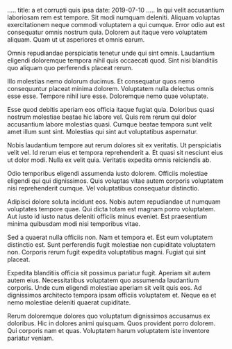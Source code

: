 .....
title: a et corrupti quis ipsa
date: 2019-07-10
.....
In qui velit accusantium laboriosam rem est tempore. Sit modi numquam deleniti. Aliquam voluptas exercitationem neque commodi voluptatem a qui cumque. Error odio aut est consequatur omnis nostrum quia. Dolorem aut itaque vero voluptatem aliquam. Quam ut ut asperiores et omnis earum.

Omnis repudiandae perspiciatis tenetur unde qui sint omnis. Laudantium eligendi doloremque tempora nihil quis occaecati quod. Sint nisi blanditiis quo aliquam quo perferendis placeat rerum.

Illo molestias nemo dolorum ducimus. Et consequatur quos nemo consequuntur placeat minima dolorem. Voluptatem nulla delectus omnis esse esse. Tempore nihil iure esse. Doloremque nemo quae voluptate.

Esse quod debitis aperiam eos officia itaque fugiat quia. Doloribus quasi nostrum molestiae beatae hic labore vel. Quis rem rerum qui dolor accusantium labore molestias quasi. Cumque beatae tempora sunt velit amet illum sunt sint. Molestias qui sint aut voluptatibus aspernatur.

Nobis laudantium tempore aut rerum dolores sit ex veritatis. Ut perspiciatis velit vel. Id rerum eius et tempora reprehenderit a. Et quasi sit nesciunt eius ut dolor modi. Nulla ex velit quia. Veritatis expedita omnis reiciendis ab.

Odio temporibus eligendi assumenda iusto dolorem. Officiis molestiae eligendi qui qui dignissimos. Quis voluptas vitae autem corporis voluptatem nisi reprehenderit cumque. Vel voluptatibus consequatur distinctio.

Adipisci dolore soluta incidunt eos. Nobis autem repudiandae ut numquam voluptates tempore quae. Qui dicta totam est magnam porro voluptatem. Aut iusto id iusto natus deleniti officiis minus eveniet. Est praesentium minima quibusdam modi nisi temporibus vitae.

Sed a quaerat nulla officiis non. Nam et tempora et. Est eum voluptatem distinctio est. Sunt perferendis fugit molestiae non cupiditate voluptatem non. Corporis rerum fugit expedita voluptatibus magni. Fugiat qui sint placeat.

Expedita blanditiis officia sit possimus pariatur fugit. Aperiam sit autem autem eius. Necessitatibus voluptatem quo assumenda laudantium corporis. Unde cum eligendi molestiae aperiam sit velit quis eos. Ad dignissimos architecto tempora ipsam officiis voluptatem et. Neque ea et nemo molestiae deleniti quaerat cupiditate.

Rerum doloremque dolores quo voluptatum dignissimos accusamus ex doloribus. Hic in dolores animi quisquam. Quos provident porro dolorem. Qui corporis nam et quas. Voluptatem harum voluptatem iste inventore pariatur veniam.